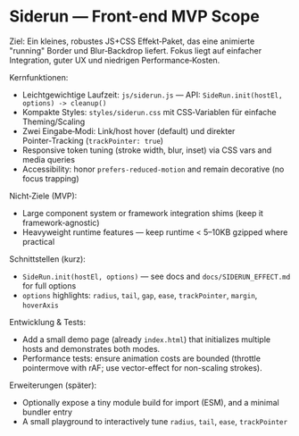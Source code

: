 # Siderun — Front-end MVP Scope

Ziel: Ein kleines, robustes JS+CSS Effekt‑Paket, das eine animierte "running" Border und Blur‑Backdrop liefert. Fokus liegt auf einfacher Integration, guter UX und niedrigen Performance‑Kosten.

Kernfunktionen:
- Leichtgewichtige Laufzeit: `js/siderun.js` — API: `SideRun.init(hostEl, options) -> cleanup()`
- Kompakte Styles: `styles/siderun.css` mit CSS‑Variablen für einfache Theming/Scaling
- Zwei Eingabe‑Modi: Link/host hover (default) und direkter Pointer‑Tracking (`trackPointer: true`)
- Responsive token tuning (stroke width, blur, inset) via CSS vars and media queries
- Accessibility: honor `prefers-reduced-motion` and remain decorative (no focus trapping)

Nicht‑Ziele (MVP):
- Large component system or framework integration shims (keep it framework‑agnostic)
- Heavyweight runtime features — keep runtime < 5–10KB gzipped where practical

Schnittstellen (kurz):
- `SideRun.init(hostEl, options)` — see docs and `docs/SIDERUN_EFFECT.md` for full options
- `options` highlights: `radius`, `tail`, `gap`, `ease`, `trackPointer`, `margin`, `hoverAxis`

Entwicklung & Tests:
- Add a small demo page (already `index.html`) that initializes multiple hosts and demonstrates both modes.
- Performance tests: ensure animation costs are bounded (throttle pointermove with rAF; use vector-effect for non-scaling strokes).

Erweiterungen (später):
- Optionally expose a tiny module build for import (ESM), and a minimal bundler entry
- A small playground to interactively tune `radius`, `tail`, `ease`, `trackPointer`
